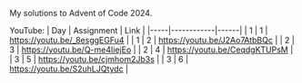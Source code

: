 My solutions to Advent of Code 2024.

YouTube: 
| Day | Assignment | Link |
|-----|------------|------|
| 1   | 1          | https://youtu.be/_8esggEGFu4 |
| 1   | 2          | https://youtu.be/J2Ao7AtbBQc |
| 2   | 3          | https://youtu.be/Q-me4IiejEo |
| 2   | 4          | https://youtu.be/CeqdgKTUPsM |
| 3   | 5          | https://youtu.be/cjmhom2Jb3s |
| 3   | 6          | https://youtu.be/S2uhLJQtydc |
